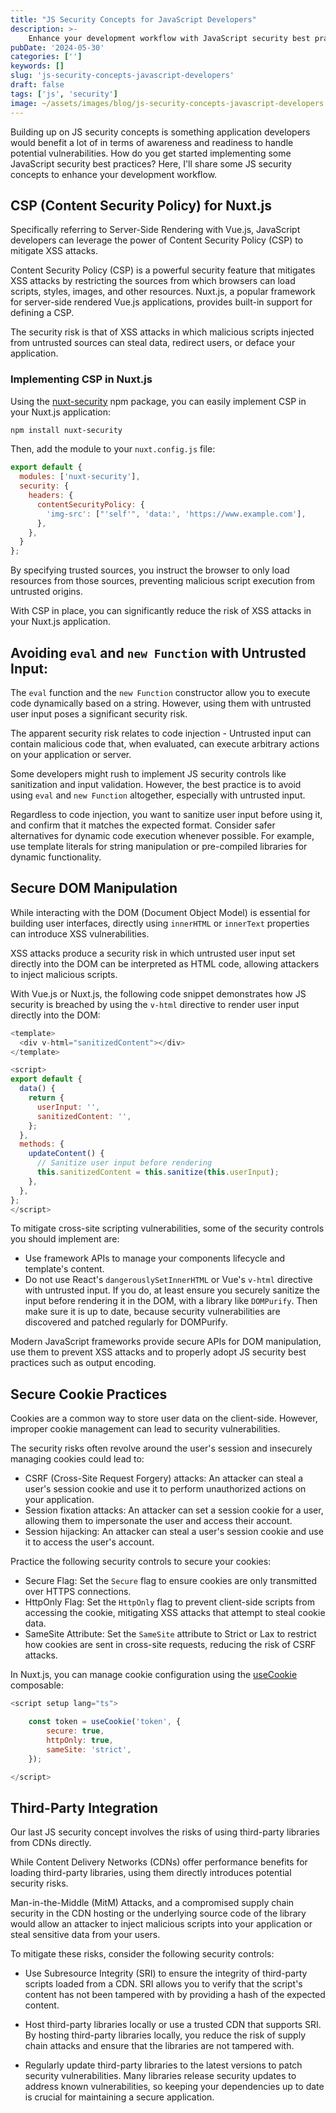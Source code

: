 ```yaml
---
title: "JS Security Concepts for JavaScript Developers"
description: >-
    Enhance your development workflow with JavaScript security best practices. Learn about Content Security Policy (CSP) in Nuxt.js, avoiding `eval` and `new Function` with untrusted input, secure DOM manipulation, cookie security, and third-party integration.
pubDate: '2024-05-30'
categories: ['']
keywords: []
slug: 'js-security-concepts-javascript-developers'
draft: false
tags: ['js', 'security']
image: ~/assets/images/blog/js-security-concepts-javascript-developers.jpeg
---
```


Building up on JS security concepts is something application developers would benefit a lot of in terms of awareness and readiness to handle potential vulnerabilities. How do you get started implementing some JavaScript security best practices? Here, I'll share some JS security concepts to enhance your development workflow.

## CSP (Content Security Policy) for Nuxt.js

Specifically referring to Server-Side Rendering with Vue.js, JavaScript developers can leverage the power of Content Security Policy (CSP) to mitigate XSS attacks.

Content Security Policy (CSP) is a powerful security feature that mitigates XSS attacks by restricting the sources from which browsers can load scripts, styles, images, and other resources. Nuxt.js, a popular framework for server-side rendered Vue.js applications, provides built-in support for defining a CSP.

The security risk is that of XSS attacks in which malicious scripts injected from untrusted sources can steal data, redirect users, or deface your application.

### Implementing CSP in Nuxt.js

Using the [nuxt-security](https://github.com/Baroshem/nuxt-security) npm package, you can easily implement CSP in your Nuxt.js application:

```bash
npm install nuxt-security
```

Then, add the module to your `nuxt.config.js` file:

```js
export default {
  modules: ['nuxt-security'],
  security: {
    headers: {
      contentSecurityPolicy: {
        'img-src': ["'self'", 'data:', 'https://www.example.com'],
      },
    },
  }
};
```

By specifying trusted sources, you instruct the browser to only load resources from those sources, preventing malicious script execution from untrusted origins.

With CSP in place, you can significantly reduce the risk of XSS attacks in your Nuxt.js application.

## Avoiding `eval` and `new Function` with Untrusted Input:

The `eval` function and the `new Function` constructor allow you to execute code dynamically based on a string. However, using them with untrusted user input poses a significant security risk.

The apparent security risk relates to code injection - Untrusted input can contain malicious code that, when evaluated, can execute arbitrary actions on your application or server.

Some developers might rush to implement JS security controls like sanitization and input validation. However, the best practice is to avoid using `eval` and `new Function` altogether, especially with untrusted input.

Regardless to code injection, you want to sanitize user input before using it, and confirm that it matches the expected format. Consider safer alternatives for dynamic code execution whenever possible. For example, use template literals for string manipulation or pre-compiled libraries for dynamic functionality.

## Secure DOM Manipulation

While interacting with the DOM (Document Object Model) is essential for building user interfaces, directly using `innerHTML` or `innerText` properties can introduce XSS vulnerabilities.

XSS attacks produce a security risk in which untrusted user input set directly into the DOM can be interpreted as HTML code, allowing attackers to inject malicious scripts.

With Vue.js or Nuxt.js, the following code snippet demonstrates how JS security is breached by using the `v-html` directive to render user input directly into the DOM:

```js
<template>
  <div v-html="sanitizedContent"></div>
</template>

<script>
export default {
  data() {
    return {
      userInput: '',
      sanitizedContent: '',
    };
  },
  methods: {
    updateContent() {
      // Sanitize user input before rendering
      this.sanitizedContent = this.sanitize(this.userInput);
    },
  },
};
</script>
```

To mitigate cross-site scripting vulnerabilities, some of the security controls you should implement are: 
- Use framework APIs to manage your components lifecycle and template's content. 
- Do not use React's `dangerouslySetInnerHTML` or Vue's `v-html` directive with untrusted input. If you do, at least ensure you securely sanitize the input before rendering it in the DOM, with a library like `DOMPurify`. Then make sure it is up to date, because security vulnerabilities are discovered and patched regularly for DOMPurify.

Modern JavaScript frameworks provide secure APIs for DOM manipulation, use them to prevent XSS attacks and to properly adopt JS security best practices such as output encoding.

## Secure Cookie Practices

Cookies are a common way to store user data on the client-side. However, improper cookie management can lead to security vulnerabilities.

The security risks often revolve around the user's session and insecurely managing cookies could lead to:

- CSRF (Cross-Site Request Forgery) attacks: An attacker can steal a user's session cookie and use it to perform unauthorized actions on your application.
- Session fixation attacks: An attacker can set a session cookie for a user, allowing them to impersonate the user and access their account.
- Session hijacking: An attacker can steal a user's session cookie and use it to access the user's account.

Practice the following security controls to secure your cookies:

- Secure Flag: Set the `Secure` flag to ensure cookies are only transmitted over HTTPS connections.
- HttpOnly Flag: Set the `HttpOnly` flag to prevent client-side scripts from accessing the cookie, mitigating XSS attacks that attempt to steal cookie data.
- SameSite Attribute: Set the `SameSite` attribute to Strict or Lax to restrict how cookies are sent in cross-site requests, reducing the risk of CSRF attacks.

In Nuxt.js, you can manage cookie configuration using the [useCookie](https://nuxt.com/docs/api/composables/use-cookie) composable:

```js
<script setup lang="ts">

    const token = useCookie('token', {
        secure: true,
        httpOnly: true,
        sameSite: 'strict',
    });

</script>
```

## Third-Party Integration

Our last JS security concept involves the risks of using third-party libraries from CDNs directly.

While Content Delivery Networks (CDNs) offer performance benefits for loading third-party libraries, using them directly introduces potential security risks.

Man-in-the-Middle (MitM) Attacks, and a compromised supply chain security in the CDN hosting or the underlying source code of the library would allow an attacker to inject malicious scripts into your application or steal sensitive data from your users.

To mitigate these risks, consider the following security controls:

- Use Subresource Integrity (SRI) to ensure the integrity of third-party scripts loaded from a CDN. SRI allows you to verify that the script's content has not been tampered with by providing a hash of the expected content.

- Host third-party libraries locally or use a trusted CDN that supports SRI. By hosting third-party libraries locally, you reduce the risk of supply chain attacks and ensure that the libraries are not tampered with.

- Regularly update third-party libraries to the latest versions to patch security vulnerabilities. Many libraries release security updates to address known vulnerabilities, so keeping your dependencies up to date is crucial for maintaining a secure application.